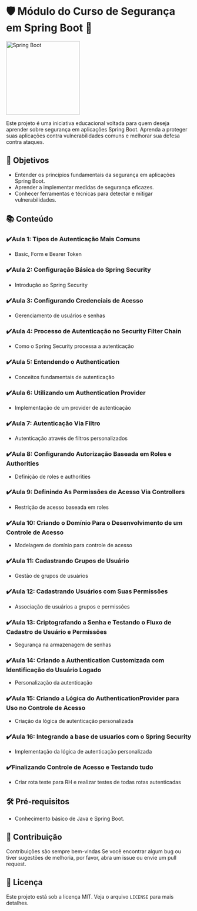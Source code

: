 # 🛡️ Módulo do Curso de Segurança em Spring Boot 🚀

<img src="https://static-00.iconduck.com/assets.00/spring-icon-512x512-bdmpbhxj.png" alt="Spring Boot" width="200">

Este projeto é uma iniciativa educacional voltada para quem deseja aprender sobre segurança em aplicações Spring Boot. Aprenda a proteger suas aplicações contra vulnerabilidades comuns e melhorar sua defesa contra ataques.

## 🎯 Objetivos

- Entender os princípios fundamentais da segurança em aplicações Spring Boot.
- Aprender a implementar medidas de segurança eficazes.
- Conhecer ferramentas e técnicas para detectar e mitigar vulnerabilidades.

## 📚 Conteúdo

### ✔️Aula 1: Tipos de Autenticação Mais Comuns
- Basic, Form e Bearer Token

### ✔️Aula 2: Configuração Básica do Spring Security
- Introdução ao Spring Security

### ✔️Aula 3: Configurando Credenciais de Acesso
- Gerenciamento de usuários e senhas

### ✔️Aula 4: Processo de Autenticação no Security Filter Chain
- Como o Spring Security processa a autenticação

### ✔️Aula 5: Entendendo o Authentication
- Conceitos fundamentais de autenticação

### ✔️Aula 6: Utilizando um Authentication Provider
- Implementação de um provider de autenticação

### ✔️Aula 7: Autenticação Via Filtro
- Autenticação através de filtros personalizados

### ✔️Aula 8: Configurando Autorização Baseada em Roles e Authorities
- Definição de roles e authorities

### ✔️Aula 9: Definindo As Permissões de Acesso Via Controllers
- Restrição de acesso baseada em roles

### ✔️Aula 10: Criando o Domínio Para o Desenvolvimento de um Controle de Acesso
- Modelagem de domínio para controle de acesso

### ✔️Aula 11: Cadastrando Grupos de Usuário
- Gestão de grupos de usuários

### ✔️Aula 12: Cadastrando Usuários com Suas Permissões
- Associação de usuários a grupos e permissões

### ✔️Aula 13: Criptografando a Senha e Testando o Fluxo de Cadastro de Usuário e Permissões
- Segurança na armazenagem de senhas

### ✔️Aula 14: Criando a Authentication Customizada com Identificação do Usuário Logado
- Personalização da autenticação

### ✔️Aula 15: Criando a Lógica do AuthenticationProvider para Uso no Controle de Acesso
- Criação da lógica de autenticação personalizada

### ✔️Aula 16: Integrando a base de usuarios com o Spring Security
- Implementação da lógica de autenticação personalizada

### ✔️Finalizando Controle de Acesso e Testando tudo
- Criar rota teste para RH e realizar testes de todas rotas autenticadas

## 🛠️ Pré-requisitos

- Conhecimento básico de Java e Spring Boot.

## 🤝 Contribuição

Contribuições são sempre bem-vindas Se você encontrar algum bug ou tiver sugestões de melhoria, por favor, abra um issue ou envie um pull request.

## 📄 Licença

Este projeto está sob a licença MIT. Veja o arquivo `LICENSE` para mais detalhes.
